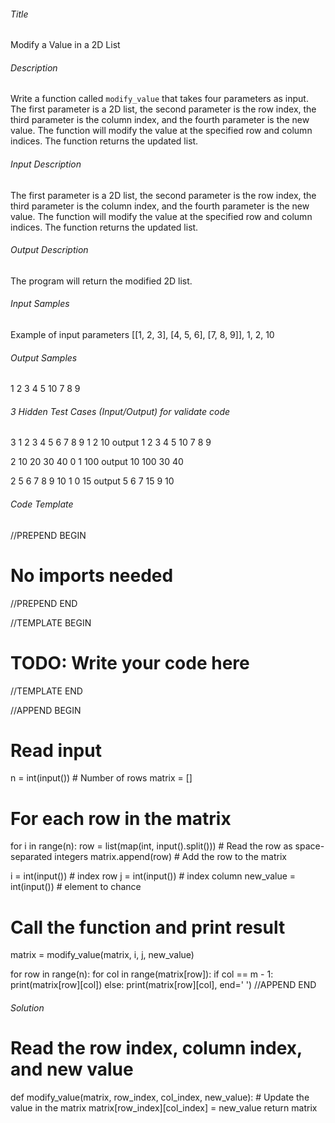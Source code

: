 ###### Title
Modify a Value in a 2D List

###### Description
Write a function called `modify_value` that takes four parameters as input. 
The first parameter is a 2D list, the second parameter is the row index, 
the third parameter is the column index, and the fourth parameter is the new value. 
The function will modify the value at the specified row and column indices. 
The function returns the updated list.

###### Input Description
The first parameter is a 2D list, the second parameter is the row index, 
the third parameter is the column index, and the fourth parameter is the new value. 
The function will modify the value at the specified row and column indices. 
The function returns the updated list.

###### Output Description
The program will return the modified 2D list.

###### Input Samples
Example of input parameters
[[1, 2, 3], [4, 5, 6], [7, 8, 9]], 1, 2, 10

###### Output Samples
1 2 3
4 5 10
7 8 9

###### 3 Hidden Test Cases (Input/Output) for validate code
3
1 2 3
4 5 6
7 8 9
1
2
10
output
1 2 3
4 5 10
7 8 9

2
10 20
30 40
0
1
100
output
10 100
30 40

2
5 6 7
8 9 10
1
0
15
output
5 6 7
15 9 10


###### Code Template
//PREPEND BEGIN
# No imports needed
//PREPEND END

//TEMPLATE BEGIN

# TODO: Write your code here

//TEMPLATE END

//APPEND BEGIN
# Read input
n = int(input())  # Number of rows
matrix = []

# For each row in the matrix
for i in range(n):
    row = list(map(int, input().split()))  # Read the row as space-separated integers
    matrix.append(row)  # Add the row to the matrix

i = int(input())  # index row
j = int(input())  # index column
new_value = int(input()) # element to chance

# Call the function and print result
matrix = modify_value(matrix, i, j, new_value)

for row in range(n):
    for col in range(matrix[row]):
        if col == m - 1:
            print(matrix[row][col])
        else:
            print(matrix[row][col], end=' ')
//APPEND END

###### Solution
# Read the row index, column index, and new value
def modify_value(matrix, row_index, col_index, new_value):
    # Update the value in the matrix
    matrix[row_index][col_index] = new_value
    return matrix
